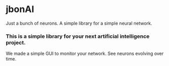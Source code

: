 # jbonAI
Just a bunch of neurons. A simple library for a simple neural network.

### This is a simple library for your next artificial intelligence project.

We made a simple GUI to monitor your network. See neurons evolving over time.
